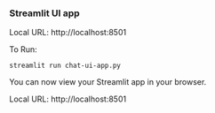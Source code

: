 ### Streamlit UI app
Local URL: http://localhost:8501

To Run:
```
streamlit run chat-ui-app.py
```
You can now view your Streamlit app in your browser.

Local URL: http://localhost:8501

